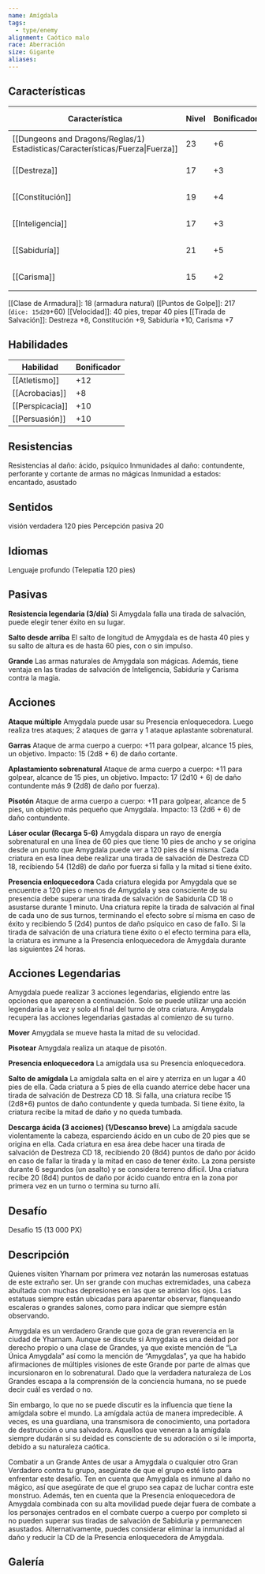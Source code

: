 ```yaml
---
name: Amígdala
tags:
  - type/enemy
alignment: Caótico malo
race: Aberración
size: Gigante
aliases:
---
```


## Características

| Característica                                                                 | Nivel | Bonificador | Lanzar dado      |
| ------------------------------------------------------------------------------ | ----- | ----------- | ---------------- |
| [[Dungeons and Dragons/Reglas/1) Estadisticas/Características/Fuerza\|Fuerza]] | 23    | +6          | `dice: 1d20 + 0` |
| [[Destreza]]                                                                   | 17    | +3          | `dice: 1d20 + 0` |
| [[Constitución]]                                                               | 19    | +4          | `dice: 1d20 + 0` |
| [[Inteligencia]]                                                               | 17    | +3          | `dice: 1d20 + 0` |
| [[Sabiduría]]                                                                  | 21    | +5          | `dice: 1d20 + 0` |
| [[Carisma]]                                                                    | 15    | +2          | `dice: 1d20 + 0` |

[[Clase de Armadura]]: 18 (armadura natural)
[[Puntos de Golpe]]: 217 (`dice: 15d20`+60)
[[Velocidad]]: 40 pies, trepar 40 pies
[[Tirada de Salvación]]: Destreza +8, Constitución +9, Sabiduría +10, Carisma +7

## Habilidades

| Habilidad       | Bonificador |
| --------------- | ----------- |
| [[Atletismo]]   | +12         |
| [[Acrobacias]]  | +8          |
| [[Perspicacia]] | +10         |
| [[Persuasión]]  | +10         |

## Resistencias

Resistencias al daño: ácido, psíquico
Inmunidades al daño: contundente, perforante y cortante de armas no mágicas
Inmunidad a estados: encantado, asustado

## Sentidos

visión verdadera 120 pies
Percepción pasiva 20

## Idiomas

Lenguaje profundo (Telepatía 120 pies)

## Pasivas

**Resistencia legendaria (3/día)**
Si Amygdala falla una tirada de salvación, puede elegir tener éxito en su lugar.

**Salto desde arriba**
El salto de longitud de Amygdala es de hasta 40 pies y su salto de altura es de hasta 60 pies, con o sin impulso. 

**Grande**
Las armas naturales de Amygdala son mágicas. Además, tiene ventaja en las tiradas de salvación de Inteligencia, Sabiduría y Carisma contra la magia.

## Acciones

**Ataque múltiple**
Amygdala puede usar su Presencia enloquecedora. Luego realiza tres ataques; 2 ataques de garra y 1 ataque aplastante sobrenatural.

**Garras**
Ataque de arma cuerpo a cuerpo: +11 para golpear, alcance 15 pies, un objetivo. 
Impacto: 15 (2d8 + 6) de daño cortante.

**Aplastamiento sobrenatural**
Ataque de arma cuerpo a cuerpo: +11 para golpear, alcance de 15 pies, un objetivo. Impacto: 17 (2d10 + 6) de daño contundente más 9 (2d8) de daño por fuerza).

**Pisotón**
Ataque de arma cuerpo a cuerpo: +11 para golpear, alcance de 5 pies, un objetivo más pequeño que Amygdala. 
Impacto: 13 (2d6 + 6) de daño contundente.

**Láser ocular (Recarga 5-6)**
Amygdala dispara un rayo de energía sobrenatural en una línea de 60 pies que tiene 10 pies de ancho y se origina desde un punto que Amygdala puede ver a 120 pies de sí misma. Cada criatura en esa línea debe realizar una tirada de salvación de Destreza CD 18, recibiendo 54 (12d8) de daño por fuerza si falla y la mitad si tiene éxito.

**Presencia enloquecedora**
Cada criatura elegida por Amygdala que se encuentre a 120 pies o menos de Amygdala y sea consciente de su presencia debe superar una tirada de salvación de Sabiduría CD 18 o asustarse durante 1 minuto. Una criatura repite la tirada de salvación al final de cada uno de sus turnos, terminando el efecto sobre sí misma en caso de éxito y recibiendo 5 (2d4) puntos de daño psíquico en caso de fallo. Si la tirada de salvación de una criatura tiene éxito o el efecto termina para ella, la criatura es inmune a la Presencia enloquecedora de Amygdala durante las siguientes 24 horas.

## Acciones Legendarias

Amygdala puede realizar 3 acciones legendarias, eligiendo entre las opciones que aparecen a continuación. Solo se puede utilizar una acción legendaria a la vez y solo al final del turno de otra criatura. Amygdala recupera las acciones legendarias gastadas al comienzo de su turno.

**Mover**
Amygdala se mueve hasta la mitad de su velocidad.

**Pisotear**
Amygdala realiza un ataque de pisotón.

**Presencia enloquecedora**
La amígdala usa su Presencia enloquecedora.

**Salto de amígdala**
La amígdala salta en el aire y aterriza en un lugar a 40 pies de ella. Cada criatura a 5 pies de ella cuando aterrice debe hacer una tirada de salvación de Destreza CD 18. Si falla, una criatura recibe 15 (2d8+6) puntos de daño contundente y queda tumbada. Si tiene éxito, la criatura recibe la mitad de daño y no queda tumbada.

**Descarga ácida (3 acciones) (1/Descanso breve)**
La amígdala sacude violentamente la cabeza, esparciendo ácido en un cubo de 20 pies que se origina en ella. Cada criatura en esa área debe hacer una tirada de salvación de Destreza CD 18, recibiendo 20 (8d4) puntos de daño por ácido en caso de fallar la tirada y la mitad en caso de tener éxito. La zona persiste durante 6 segundos (un asalto) y se considera terreno difícil. Una criatura recibe 20 (8d4) puntos de daño por ácido cuando entra en la zona por primera vez en un turno o termina su turno allí.

## Desafío

Desafío 15 (13 000 PX)

## Descripción

Quienes visiten Yharnam por primera vez notarán las numerosas estatuas de este extraño ser. Un ser grande con muchas extremidades, una cabeza abultada con muchas depresiones en las que se anidan los ojos. Las estatuas siempre están ubicadas para aparentar observar, flanqueando escaleras o grandes salones, como para indicar que siempre están observando.

Amygdala es un verdadero Grande que goza de gran reverencia en la ciudad de Yharnam. Aunque se discute si Amygdala es una deidad por derecho propio o una clase de Grandes, ya que existe mención de “La Única Amygdala” así como la mención de “Amygdalas”, ya que ha habido afirmaciones de múltiples visiones de este Grande por parte de almas que incursionaron en lo sobrenatural. Dado que la verdadera naturaleza de Los Grandes escapa a la comprensión de la conciencia humana, no se puede decir cuál es verdad o no.

Sin embargo, lo que no se puede discutir es la influencia que tiene la amígdala sobre el mundo. La amígdala actúa de manera impredecible. A veces, es una guardiana, una transmisora ​​de conocimiento, una portadora de destrucción o una salvadora. Aquellos que veneran a la amígdala siempre dudarán si su deidad es consciente de su adoración o si le importa, debido a su naturaleza caótica.


Combatir a un Grande
Antes de usar a Amygdala o cualquier otro Gran Verdadero contra tu grupo, asegúrate de que el grupo esté listo para enfrentar este desafío. Ten en cuenta que Amygdala es inmune al daño no mágico, así que asegúrate de que el grupo sea capaz de luchar contra este monstruo. Además, ten en cuenta que la Presencia enloquecedora de Amygdala combinada con su alta movilidad puede dejar fuera de combate a los personajes centrados en el combate cuerpo a cuerpo por completo si no pueden superar sus tiradas de salvación de Sabiduría y permanecen asustados.
Alternativamente, puedes considerar eliminar la inmunidad al daño y reducir la CD de la Presencia enloquecedora de Amygdala.

## Galería




